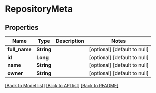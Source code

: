 # RepositoryMeta
## Properties

| Name | Type | Description | Notes |
|------------ | ------------- | ------------- | -------------|
| **full\_name** | **String** |  | [optional] [default to null] |
| **id** | **Long** |  | [optional] [default to null] |
| **name** | **String** |  | [optional] [default to null] |
| **owner** | **String** |  | [optional] [default to null] |

[[Back to Model list]](../README.md#documentation-for-models) [[Back to API list]](../README.md#documentation-for-api-endpoints) [[Back to README]](../README.md)

